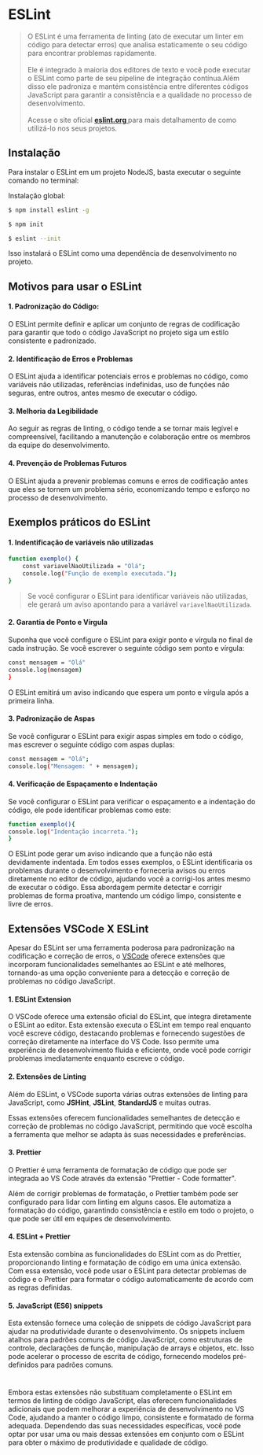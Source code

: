 # ESLint

<blockquote>
O ESLint é uma ferramenta de linting (ato de executar um linter em código para detectar erros) que analisa estaticamente o seu código para encontrar problemas rapidamente. 
<br><br>
Ele é integrado à maioria dos editores de texto e você pode executar o ESLint como parte de seu pipeline de integração contínua.Além disso ele padroniza e mantém consistência entre diferentes códigos JavaScript para garantir a consistência e a qualidade no processo de desenvolvimento. 
<br><br>
Acesse o site oficial <strong> <a href='https://eslint.org/'>eslint.org </a> </strong> para mais detalhamento de como utilizá-lo nos seus projetos. 
</blockquote>

## Instalação

Para instalar o ESLint em um projeto NodeJS, basta executar o seguinte comando no terminal:

Instalação global:
```bash
$ npm install eslint -g
```

```bash
$ npm init
```

```bash
$ eslint --init
```

Isso instalará o ESLint como uma dependência de desenvolvimento no projeto.

## Motivos para usar o ESLint

#### 1. Padronização do Código:

 O ESLint permite definir e aplicar um conjunto de regras de codificação para garantir que todo o código JavaScript no projeto siga um estilo consistente e padronizado.

#### 2. Identificação de Erros e Problemas

 O ESLint ajuda a identificar potenciais erros e problemas no código, como variáveis não utilizadas, referências indefinidas, uso de funções não seguras, entre outros, antes mesmo de executar o código.
#### 3. Melhoria da Legibilidade
 Ao seguir as regras de linting, o código tende a se tornar mais legível e compreensível, facilitando a manutenção e colaboração entre os membros da equipe do desenvolvimento.
#### 4. Prevenção de Problemas Futuros
 O ESLint ajuda a prevenir problemas comuns e erros de codificação antes que eles se tornem um problema sério, economizando tempo e esforço no processo de desenvolvimento.

## Exemplos práticos do ESLint

#### 1. Indentificação de variáveis não utilizadas

```bash
function exemplo() {
    const variavelNaoUtilizada = "Olá";
    console.log("Função de exemplo executada.");
}
```
<blockquote>
Se você configurar o ESLint para identificar variáveis não utilizadas, ele gerará um aviso apontando para a variável <code>variavelNaoUtilizada</code>.
</blockquote>


#### 2. Garantia de Ponto e Vírgula

Suponha que você configure o ESLint para exigir ponto e vírgula no final de cada instrução. Se você escrever o seguinte código sem ponto e vírgula:

```bash
const mensagem = "Olá"
console.log(mensagem)
}
```
O ESLint emitirá um aviso indicando que espera um ponto e vírgula após a primeira linha.

#### 3. Padronização de Aspas
Se você configurar o ESLint para exigir aspas simples em todo o código, mas escrever o seguinte código com aspas duplas:

```bash
const mensagem = "Olá";
console.log("Mensagem: " + mensagem);
```

#### 4. Verificação de Espaçamento e Indentação

Se você configurar o ESLint para verificar o espaçamento e a indentação do código, ele pode identificar problemas como este:

```bash
function exemplo(){
console.log("Indentação incorreta.");
}
```

O ESLint pode gerar um aviso indicando que a função não está devidamente indentada. Em todos esses exemplos, o ESLint identificaria os problemas durante o desenvolvimento e forneceria avisos ou erros diretamente no editor de código, ajudando você a corrigi-los antes mesmo de executar o código. Essa abordagem permite detectar e corrigir problemas de forma proativa, mantendo um código limpo, consistente e livre de erros.

## Extensões VSCode X ESLint

Apesar do ESLint ser uma ferramenta poderosa para padronização na codificação e correção de erros, o  <a href='https://code.visualstudio.com/'> VSCode</a> oferece extensões que incorporam funcionalidades semelhantes ao ESLint e até melhores, tornando-as uma opção conveniente para a detecção e correção de problemas no código JavaScript.

#### 1. ESLint Extension
 O VSCode oferece uma extensão oficial do ESLint, que integra diretamente o ESLint ao editor. Esta extensão executa o ESLint em tempo real enquanto você escreve código, destacando problemas e fornecendo sugestões de correção diretamente na interface do VS Code. Isso permite uma experiência de desenvolvimento fluida e eficiente, onde você pode corrigir problemas imediatamente enquanto escreve o código.

#### 2. Extensões de Linting
 Além do ESLint, o VSCode suporta várias outras extensões de linting para JavaScript, como **JSHint**, **JSLint**, **StandardJS** e muitas outras. 
 
 Essas extensões oferecem funcionalidades semelhantes de detecção e correção de problemas no código JavaScript, permitindo que você escolha a ferramenta que melhor se adapta às suas necessidades e preferências.

 #### 3. Prettier 
 O Prettier é uma ferramenta de formatação de código que pode ser integrada ao VS Code através da extensão "Prettier - Code formatter".

Além de corrigir problemas de formatação, o Prettier também pode ser configurado para lidar com linting em alguns casos. Ele automatiza a formatação do código, garantindo consistência e estilo em todo o projeto, o que pode ser útil em equipes de desenvolvimento.

 #### 4. ESLint + Prettier 

 Esta extensão combina as funcionalidades do ESLint com as do Prettier, proporcionando linting e formatação de código em uma única extensão.
Com essa extensão, você pode usar o ESLint para detectar problemas de código e o Prettier para formatar o código automaticamente de acordo com as regras definidas.

 #### 5. JavaScript (ES6) snippets 

 Esta extensão fornece uma coleção de snippets de código JavaScript para ajudar na produtividade durante o desenvolvimento.
Os snippets incluem atalhos para padrões comuns de código JavaScript, como estruturas de controle, declarações de função, manipulação de arrays e objetos, etc.
Isso pode acelerar o processo de escrita de código, fornecendo modelos pré-definidos para padrões comuns.

#
Embora estas extensões não substituam completamente o ESLint em termos de linting de código JavaScript, elas oferecem funcionalidades adicionais que podem melhorar a experiência de desenvolvimento no VS Code, ajudando a manter o código limpo, consistente e formatado de forma adequada. Dependendo das suas necessidades específicas, você pode optar por usar uma ou mais dessas extensões em conjunto com o ESLint para obter o máximo de produtividade e qualidade de código.
